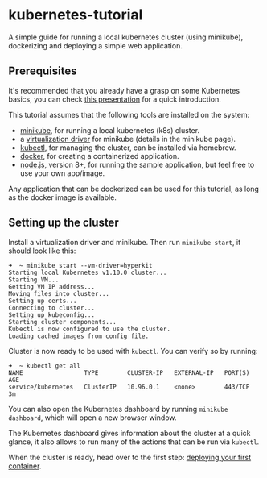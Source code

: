 # kubernetes-tutorial

A simple guide for running a local kubernetes cluster (using minikube), dockerizing and deploying a simple web application.

## Prerequisites

It's recommended that you already have a grasp on some Kubernetes basics, you can check [this presentation](http://slides.com/valep27/kubernetes-basics) for a quick introduction.

This tutorial assumes that the following tools are installed on the system:
- [minikube](https://github.com/kubernetes/minikube), for running a local kubernetes (k8s) cluster.
- a [virtualization driver](https://github.com/kubernetes/minikube/blob/master/docs/drivers.md) for minikube (details in the minikube page).
- [kubectl](https://kubernetes.io/docs/tasks/tools/install-kubectl/), for managing the cluster, can be installed via homebrew.
- [docker](https://www.docker.com/), for creating a containerized application.
- [node.js](https://nodejs.org/en/), version 8+, for running the sample application, but feel free to use your own app/image.

Any application that can be dockerized can be used for this tutorial, as long as the docker image is available.

## Setting up the cluster

Install a virtualization driver and minikube. Then run `minikube start`, it should look like this:

```
➜  ~ minikube start --vm-driver=hyperkit
Starting local Kubernetes v1.10.0 cluster...
Starting VM...
Getting VM IP address...
Moving files into cluster...
Setting up certs...
Connecting to cluster...
Setting up kubeconfig...
Starting cluster components...
Kubectl is now configured to use the cluster.
Loading cached images from config file.
```

Cluster is now ready to be used with `kubectl`. You can verify so by running:

```
➜  ~ kubectl get all
NAME                 TYPE        CLUSTER-IP   EXTERNAL-IP   PORT(S)   AGE
service/kubernetes   ClusterIP   10.96.0.1    <none>        443/TCP   3m
```

You can also open the Kubernetes dashboard by running `minikube dashboard`, which will open a new browser window.

The Kubernetes dashboard gives information about the cluster at a quick glance, it also allows to run many of the actions that 
can be run via `kubectl`.

When the cluster is ready, head over to the first step: [deploying your first container](./tutorials/01_your_first_pod.md).